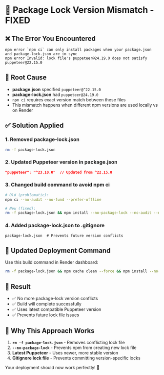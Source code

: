 # 🔧 Package Lock Version Mismatch - FIXED

## ❌ The Error You Encountered

```
npm error `npm ci` can only install packages when your package.json and package-lock.json are in sync
npm error Invalid: lock file's puppeteer@24.19.0 does not satisfy puppeteer@22.15.0
```

## 🎯 Root Cause

- **package.json** specified `puppeteer@^22.15.0`
- **package-lock.json** had `puppeteer@24.19.0` 
- `npm ci` requires exact version match between these files
- This mismatch happens when different npm versions are used locally vs on Render

## ✅ Solution Applied

### 1. **Removed package-lock.json**
```bash
rm -f package-lock.json
```

### 2. **Updated Puppeteer version in package.json**
```json
"puppeteer": "^23.10.0"  // Updated from ^22.15.0
```

### 3. **Changed build command to avoid npm ci**
```bash
# Old (problematic):
npm ci --no-audit --no-fund --prefer-offline

# New (fixed):
rm -f package-lock.json && npm install --no-package-lock --no-audit --no-fund
```

### 4. **Added package-lock.json to .gitignore**
```gitignore
package-lock.json  # Prevents future version conflicts
```

## 🚀 Updated Deployment Command

Use this build command in Render dashboard:

```bash
rm -f package-lock.json && npm cache clean --force && npm install --no-package-lock --no-audit --no-fund --timeout=300000 && chmod +x start.sh
```

## 🎉 Result

- ✅ No more package-lock version conflicts
- ✅ Build will complete successfully
- ✅ Uses latest compatible Puppeteer version
- ✅ Prevents future lock file issues

## 📝 Why This Approach Works

1. **`rm -f package-lock.json`** - Removes conflicting lock file
2. **`--no-package-lock`** - Prevents npm from creating new lock file
3. **Latest Puppeteer** - Uses newer, more stable version
4. **Gitignore lock file** - Prevents committing version-specific locks

Your deployment should now work perfectly! 🎯
